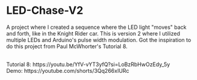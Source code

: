 # LED-Chase-V2
A project where I created a sequence where the LED light "moves" back and forth, like in the Knight Rider car. This is version 2 where I utilized multiple LEDs and Arduino's pulse width modulation. Got the inspiration to do this project from Paul McWhorter's Tutorial 8. 

<br/>
Tutorial 8: https://youtu.be/YfV-vYT3yfQ?si=LoBzRbHwOzEdy_5y
<br/>
Demo: https://youtube.com/shorts/3Qq266xIURc
